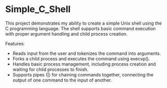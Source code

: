 # Simple_C_Shell
This project demonstrates my ability to create a simple Unix shell using the C programming language. The shell supports basic command execution with proper argument handling and child process creation.

Features:

* Reads input from the user and tokenizes the command into arguments.
* Forks a child process and executes the command using execvp().
* Handles basic process management, including process creation and waiting for child processes to finish.
* Supports pipes (|) for chaining commands together, connecting the output of one command to the input of another.